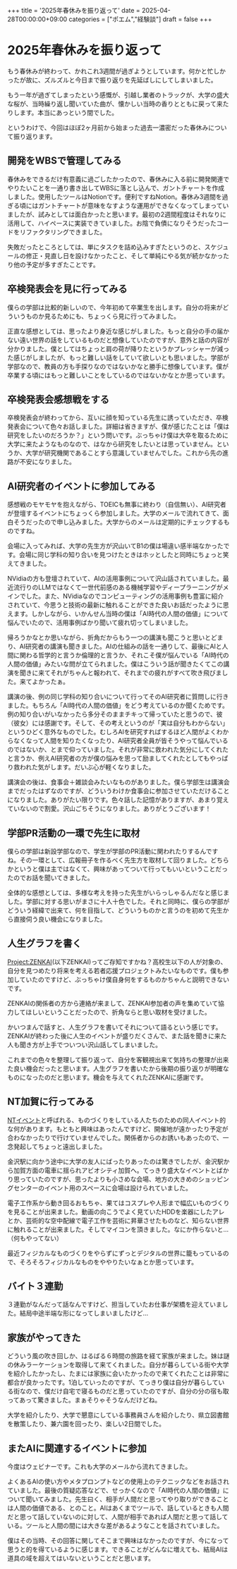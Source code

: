 +++
title = '2025年春休みを振り返って'
date = 2025-04-28T00:00:00+09:00
categories = ["ポエム","経験談"]
draft = false
+++

# 2025年春休みを振り返って

もう春休みが終わって、かれこれ3週間が過ぎようとしています。何かと忙しかったが故に、ズルズルと今日まで振り返りを先延ばしにしてしまいました。

もう一年が過ぎてしまったという感慨が、引越し業者のトラックが、大学の盛大な桜が、当時繰り返し聞いていた曲が、懐かしい当時の香りとともに戻って来たりします。本当にあっという間でした。

というわけで、今回はほぼ2ヶ月前から始まった過去一濃密だった春休みについて振り返ります。

## 開発をWBSで管理してみる

春休みをできるだけ有意義に過ごしたかったので、春休みに入る前に開発関連でやりたいことを一通り書き出してWBSに落とし込んで、ガントチャートを作成しました。使用したツールはNotionです。便利ですねNotion。春休み3週間を過ぎる頃にはガントチャートが意味をなすような運用ができなくなってしまっていましたが、試みとしては面白かったと思います。最初の2週間程度はそれなりに活用して、ハイペースに実装できていました。お陰で負債になりそうだったコードをリファクタリングできました。

失敗だったところとしては、単にタスクを詰め込みすぎたというのと、スケジュールの修正・見直し日を設けなかったこと、そして単純にやる気が続かなかったり他の予定が多すぎたことです。

## 卒検発表会を見に行ってみる

僕らの学部は比較的新しいので、今年初めて卒業生を出します。自分の将来がどういうものか見るためにも、ちょっくら見に行ってみました。

正直な感想としては、思ったより身近な感じがしました。もっと自分の手の届かない遠い世界の話をしているものだと想像していたのですが、意外と話の内容が分かりました。僕としてはちょっと肩の荷が降りたというかプレッシャーが減った感じがしましたが、もっと難しい話をしていて欲しいとも思いました。学部が学部なので、教員の方も手探りなのではないかなと勝手に想像しています。僕が卒業する頃にはもっと難しいことをしているのではないかなとか思っています。

## 卒検発表会感想戦をする

卒検発表会が終わってから、互いに顔を知っている先生に誘っていただき、卒検発表会について色々お話しました。詳細は省きますが、僕が感じたことは「僕は研究をしたいのだろうか？」という問いです。ぶっちゃけ僕は大卒を取るために大学に来たようなものなので、はなから研究をしたいとは思っていません。というか、大学が研究機関であることすら意識していませんでした。これから先の進路が不安になりました。

## AI研究者のイベントに参加してみる

感想戦のモヤモヤを抱えながら、TOEICも無事に終わり（自信無い）、AI研究者が登壇するイベントにちょっくら参加しました。大学のメールで流れてきて、面白そうだったので申し込みました。大学からのメールは定期的にチェックするものですね。

会場に入ってみれば、大学の先生方が沢山いてB1の僕は場違い感半端なかったです。会場に同じ学科の知り合いを見つけたときはホッとしたと同時にちょっと笑えてきました。

NVidiaの方も登壇されていて、AIの活用事例について沢山話されていました。最近流行りのLLMではなくて一世代前感のある機械学習やディープラーニングがメインでした。また、NVidiaなのでコンピューティングの活用事例も豊富に紹介されていて、今思うと技術の最新に触れることができた良いお話だったように思えます。しかしながら、いかんせん当時の僕は「AI時代の人間の価値」について悩んでいたので、活用事例ばかり聞いて疲れ切ってしまいました。

帰ろうかなとか思いながら、折角だからもう一つの講演も聞こうと思いとどまり、AI研究者の講演も聞きました。AIの仕組みの話を一通りして、最後にAIと人間に関わる哲学的と言うか倫理的と言うか、それこそ僕が悩んでいる「AI時代の人間の価値」みたいな問が立てられました。僕はこういう話が聞きたくてこの講演を聞きに来てそれがちゃんと報われて、それまでの疲れがすべて吹き飛びました。来てよかったぁ。

講演の後、例の同じ学科の知り合いについて行ってそのAI研究者に質問しに行きました。もちろん「AI時代の人間の価値」をどう考えているのか聞くためです。例の知り合いがいなかったら多分そのままチキって帰っていたと思うので、彼（彼女）には感謝です。そして、その考えというのが「実は自分もわからない」というひどく意外なものでした。むしろAIを研究すればするほど人間がよくわからなくなって人間を知りたくなったり、AI研究者全員が皆そうやって悩んでいるのではないか、とまで仰っていました。それが非常に救われた気分にしてくれたと言うか、例えAI研究者の方が僕の悩みを思って励ましてくれたとしてもやっぱり救われた気がします。だいぶ心が軽くなりました。

講演会の後は、食事会＋雑談会みたいなものがありました。僕ら学部生は講演会までだったはずなのですが、どういうわけか食事会に参加させていただけることになりました。ありがたい限りです。色々話した記憶がありますが、あまり覚えていないので割愛。沢山ごちそうになりました。ありがとうございます！

## 学部PR活動の一環で先生に取材

僕らの学部は新設学部なので、学生が学部のPR活動に関われたりするんですね。その一環として、広報冊子を作るべく先生方を取材して回りました。どちらかというと僕は主ではなくて、興味があってついて行ってもいいということだったのでお話を聞いてきました。

全体的な感想としては、多様な考えを持った先生がいらっしゃるんだなと感じました。学部に対する思いがまさに十人十色でした。それと同時に、僕らの学部がどういう経緯で出来て、何を目指して、どういうものかと言うのを初めて先生から直接伺う良い機会になりました。

## 人生グラフを書く

[Project:ZENKAI](https://project-zenkai.jp/)(以下ZENKAI)ってご存知ですかね？高校生以下の人が対象の、自分を見つめたり将来を考える若者応援プロジェクトみたいなものです。僕も参加していたのですけど、ぶっちゃけ僕自身何をするものかちゃんと説明できないです。

ZENKAIの関係者の方から連絡が来まして、ZENKAI参加者の声を集めていて協力してほしいということだったので、折角ならと思い取材を受けました。

かいつまんで話すと、人生グラフを書いてそれについて語るという感じです。ZENKAIが終わった後に人生のイベントが盛りだくさんで、また話を聞きに来た人も聞き方が上手でついつい沢山話してしまいました。

これまでの色々を整理して振り返って、自分を客観視出来て気持ちの整理が出来た良い機会だったと思います。人生グラフを書いたから後期の振り返りが明確なものになったのだと思います。機会を与えてくれたZENKAIに感謝です。

## NT加賀に行ってみる

[NTイベント](https://wiki.nicotech.jp/nico_tech/?NT%E3%82%A4%E3%83%99%E3%83%B3%E3%83%88%E5%8F%82%E5%8A%A0%E3%82%AC%E3%82%A4%E3%83%89)と呼ばれる、ものづくりをしている人たちのための同人イベント的な何があります。もともと興味はあったんですけど、開催地が遠かったり予定が合わなかったりで行けていませんでした。関係者からのお誘いもあったので、一念発起してちょっと遠出しました。

金沢駅に向かう途中に大学の友人にばったりあったのは驚きでしたが、金沢駅から加賀方面の電車に揺られアビオシティ加賀へ。てっきり盛大なイベントとばかり思っていたのですが、思ったよりも小さめな会場、地方の大きめのショッピングセンターのイベント用のスペースに会場は設けられていました。

電子工作系から動き回るおもちゃ、果てはコスプレや人形まで幅広いものづくりを見ることが出来ました。動画の向こうでよく見ていたHDDを楽器にしたアレとか、芸術的な空中配線で電子工作を芸術に昇華させたものなど、知らない世界に触れることが出来ました。そしてマイコンを頂きました。なにか作らないと…（何もやってない）

最近フィジカルなものづくりをやらずにずっとデジタルの世界に籠もっているので、そろそろフィジカルなものをややりたいなぁとか思っています。

## バイト３連勤

３連勤がなんだって話なんですけど、担当していたお仕事が架橋を迎えていました。結局中途半端な形になってしまいましたけど…

## 家族がやってきた

どういう風の吹き回しか、はるばる６時間の旅路を経て家族が来ました。妹は謎の休みラーケーションを取得して来てくれました。自分が暮らしている街や大学を紹介したかったし、たまには家族に会いたかったので来てくれたことは非常に都合が良かったです。1泊していったのですが、てっきり僕は自分が暮らしている街なので、僕だけ自宅で寝るものだと思っていたのですが、自分の分の宿も取ってあって驚きました。まぁそりゃそうなんだけどね。

大学を紹介したり、大学で懇意にしている事務員さんを紹介したり、県立図書館を散策したり、兼六園を回ったり、楽しい2日間でした。

## またAIに関連するイベントに参加

今度はウェビナーです。これも大学のメールから流れてきました。

よくあるAIの使い方やメタプロンプトなどの使用上のテクニックなどをお話されていました。最後の質疑応答などで、せっかくなので「AI時代の人間の価値」について聞いてみました。先生曰く、相手が人間だと思ってやり取りができることは人間の価値である、とのこと。AIはあくまでツールで、話しているときも人間だと思って話していないのに対して、人間が相手であれば人間だと思って話している。ツールと人間の間には大きな差があるようなことを話されていました。

僕はその当時、その回答に関してそこまで興味はなかったのですが、今になって思うと的を得ているように感じます。できることがどんなに増えても、結局AIは道具の域を超えてはいないということだと思います。
